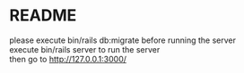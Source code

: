 # README
please execute bin/rails db:migrate before running the server   
execute bin/rails server to run the server   
then go to http://127.0.0.1:3000/ 
